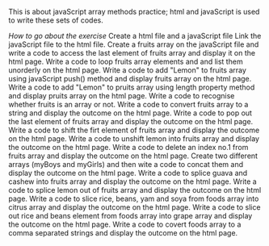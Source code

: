 This is about javaScript array methods practice; html and javaScript is used to write these sets of codes.

*How to go about the exercise*
Create a html file and a javaScript file
Link the javaScript file to the html file.
Create a fruits array on the javaScript file and write a code to access the last element of fruits array and display it on the html page.
Write a code to loop fruits array elements and and list them unorderly on the html page.
Write a code to add "Lemon" to fruits array using javaScript push() method and display fruits array on the html page.
Write a code to add "Lemon" to pruits array using length property method and display pruits array on the html page.
Write a code to recognise whether fruits is an array or not.
Write a code to convert fruits array to a string and display the outcome on the html page.
Write a code to pop out the last element of fruits array and display the outcome on the html page.
Write a code to shift the firt element of fruits array and display the outcome on the html page.
Write a code to unshift lemon into fruits array and display the outcome on the html page.
Write a code to delete an index no.1 from fruits array and display the outcome on the html page.
Create two different arrays (myBoys and myGirls) and then wite a code to concat them and display the outcome on the html page.
Write a code to splice guava and cashew into fruits array and display the outcome on the html page.
Write a code to splice lemon out of fruits array and display the outcome on the html page.
Write a code to slice rice, beans, yam and soya from foods array into citrus array and display the outcome on the html page.
Write a code to slice out rice and beans element from foods array into grape array and display the outcome on the html page.
Write a code to covert foods array to a comma separated strings and display the outcome on the html page.



